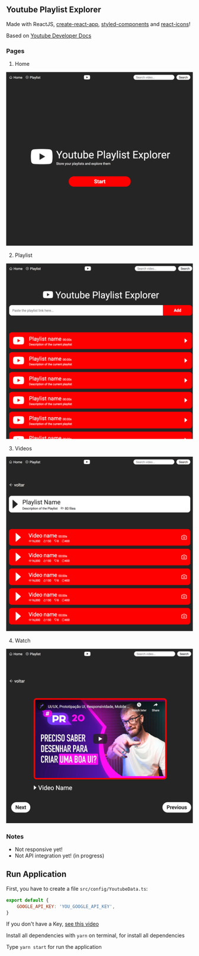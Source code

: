 ## Youtube Playlist Explorer

Made with ReactJS, [create-react-app](https://github.com/facebook/create-react-app), [styled-components](https://styled-components.com/) and [react-icons](https://react-icons.github.io/react-icons/)!

Based on [Youtube Developer Docs](https://developers.google.com/youtube)

### Pages

1. Home

![home](/docs/imgs/home.png)

2. Playlist

![playlist](/docs/imgs/playlist.png)

3. Videos

![videos](/docs/imgs/videos.png)

4. Watch

![Watch](/docs/imgs/watch.png)



### Notes

* Not responsive yet!
* Not API integration yet! (in progress)


## Run Application

First, you have to create a file `src/config/YoutubeData.ts`:

```javascript
export default {
    GOOGLE_API_KEY: 'YOU_GOOGLE_API_KEY',
}
```

If you don't have a Key, [see this video](https://www.youtube.com/watch?v=_U_VS12uu-o)

Install all dependencies with `yarn` on terminal, for install all dependencies

Type `yarn start` for run the application
